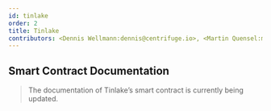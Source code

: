 ```yaml
---
id: tinlake
order: 2
title: Tinlake
contributors: <Dennis Wellmann:dennis@centrifuge.io>, <Martin Quensel:martin@centrifuge.io>
---
```


## Smart Contract Documentation

> The documentation of Tinlake’s smart contract is currently being updated.

<!-- # Smart Contract Documentation

## Definition of system values

## Contracts overview Online

## Deployments Online

## Proxy actions patter Online

## Smart Contract Design Patterns Online

## Tech Docs for Coordinator

## Loan Life cycle

## Solver integration

## Tinlake Pool Registry & Config (the smart contract registry)

## Interest rate calculations

## Governance and Spells

# Tinlake UI/js

# The graph

# CFG Rewards -->